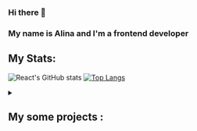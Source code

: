 ### Hi there 👋

### My name is Alina and I'm a frontend developer

## My Stats:

![React's GitHub stats](https://github-readme-stats.vercel.app/api?username=alin-a7&show_icons=true&theme=vision-friendly-dark&count_private=true&hide=issues)
[![Top Langs](https://github-readme-stats.vercel.app/api/top-langs/?username=alin-a7&layout=compact&theme=vision-friendly-dark)](https://github.com/alin-a7/github-readme-stats)

<details> 
  <summary><h2>My some projects :</h2></summary>
    <h4>  
      
* Clone Social-network (React + TypeScript + Redux): [Social-network](https://social-network-6bm4-git-development-lina-gritsel.vercel.app/)
  ([Source code](https://github.com/lina-gritsel/social-network))
* GraphiQL-editor (React + TypeScript + Redux Toolkit): [GraphiQL](https://graphiql-app-rs-school.vercel.app/)
  ([Source code](https://github.com/lina-gritsel/graphiql-app))
* Job-search app (Next + TypeScript + Redux Toolkit): [Job-search-app](https://startup-summer-2023-alin-a7.vercel.app/)
  ([Source code](https://github.com/alin-a7/Startup-Summer-2023))
* Online-store app (TypeScript): [Online-store](https://alin-a7-online-store.netlify.app/)
  ([Source code](https://github.com/alin-a7/online-store-))
* Songbird Quiz (JavaScript): [Songbird](https://rolling-scopes-school.github.io/alin-a7-JSFE2022Q3/songbird/)
* Online-zoo (JavaScript): [Online-zoo](https://rolling-scopes-school.github.io/alin-a7-JSFE2022Q3/online-zoo/)
* Gem Puzzle (JavaScript): [Gem Puzzle](https://rolling-scopes-school.github.io/alin-a7-JSFE2022Q3/Gem%20Puzzle/)
  </h4>
</details>
